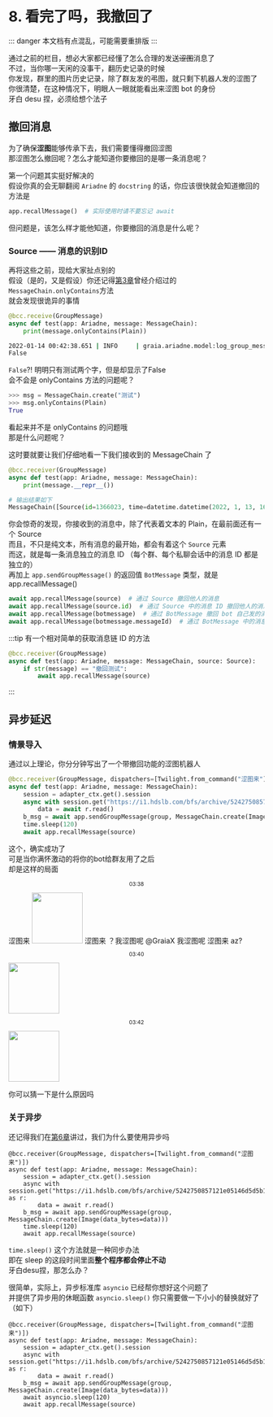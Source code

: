 # 8. 看完了吗，我撤回了

::: danger
本文档有点混乱，可能需要重排版
:::

通过之前的栏目，想必大家都已经懂了怎么合理的发送~~涩图~~消息了  
不过，当你哪一天闲的没事干，翻历史记录的时候  
你发现，群里的图片历史记录，除了群友发的弔图，就只剩下机器人发的涩图了  
你很清楚，在这种情况下，明眼人一眼就能看出来涩图 bot 的身份  
牙白 desu 捏，必须给想个法子

## 撤回消息

为了确保**涩图**能够传承下去，我们需要懂得撤回涩图  
那涩图怎么撤回呢？怎么才能知道你要撤回的是哪一条消息呢？

第一个问题其实挺好解决的  
假设你真的会无聊翻阅 `Ariadne` 的 `docstring` 的话，你应该很快就会知道撤回的方法是

```python
app.recallMessage()  # 实际使用时请不要忘记 await
```

但问题是，该怎么样才能他知道，你要撤回的消息是什么呢？

### Source —— 消息的识别ID

再将这些之前，现给大家扯点别的  
假设（是的，又是假设）你还记得[第3章](3_ero_comes.html#_4-怎么操作-messagechain)曾经介绍过的`MessageChain.onlyContains`方法  
就会发现很诡异的事情

```python
@bcc.receive(GroupMessage)
async def test(app: Ariadne, message: MessageChain):
    print(message.onlyContains(Plain))
```

```bash
2022-01-14 00:42:38.651 | INFO     | graia.ariadne.model:log_group_message:106 - 114514: [GraiaX-Community(1919810)] GraiaX(10086) -> '测试'
False
```

`False`?! 明明只有测试两个字，但是却显示了False  
会不会是 onlyContains 方法的问题呢？  

```python
>>> msg = MessageChain.create("测试")
>>> msg.onlyContains(Plain)
True
```

看起来并不是 onlyContains 的问题哦  
那是什么问题呢？  

这时要就要让我们仔细地看一下我们接收到的 MessageChain 了

```python
@bcc.receiver(GroupMessage)
async def test(app: Ariadne, message: MessageChain):
    print(message.__repr__())
```

```python
# 输出结果如下
MessageChain([Source(id=1366023, time=datetime.datetime(2022, 1, 13, 16, 42, 38, tzinfo=datetime.timezone.utc)), Plain(text='测试')])
```

你会惊奇的发现，你接收到的消息中，除了代表着文本的 Plain，在最前面还有一个 Source  
而且，不只是纯文本，所有消息的最开始，都会有着这个 `Source` 元素  
而这，就是每一条消息独立的消息 ID （每个群、每个私聊会话中的消息 ID 都是独立的）  
再加上 `app.sendGroupMessage()` 的返回值 `BotMessage` 类型，就是 app.recallMessage()

```python
await app.recallMessage(source)  # 通过 Source 撤回他人的消息
await app.recallMessage(source.id)  # 通过 Source 中的消息 ID 撤回他人的消息
await app.recallMessage(botmessage)  # 通过 BotMessage 撤回 bot 自己发的消息
await app.recallMessage(botmessage.messageId)  # 通过 BotMessage 中的消息 ID 撤回 bot 自己发的消息
```

:::tip
有一个相对简单的获取消息链 ID 的方法

```python
@bcc.receiver(GroupMessage)
async def test(app: Ariadne, message: MessageChain, source: Source):
    if str(message) == "撤回测试":
        await app.recallMessage(source)
```

:::

## 异步延迟

### 情景导入

通过以上理论，你分分钟写出了一个带撤回功能的涩图机器人

```python
@bcc.receiver(GroupMessage, dispatchers=[Twilight.from_command("涩图来")])
async def test(app: Ariadne, message: MessageChain):
    session = adapter_ctx.get().session
    async with session.get("https://i1.hdslb.com/bfs/archive/5242750857121e05146d5d5b13a47a2a6dd36e98.jpg") as r:
        data = await r.read()
    b_msg = await app.sendGroupMessage(group, MessageChain.create(Image(data_bytes=data)))
    time.sleep(120)
    await app.recallMessage(source)
```

这个，确实成功了  
可是当你满怀激动的将你的bot给群友用了之后  
却是这样的局面

<ChatPanel title="GraiaX-Community">
  <p style = "text-align:center; font-size:0.75em">03:38</p>
  <ChatMessage name="群菜鸮" avatar="http://q1.qlogo.cn/g?b=qq&nk=2948531755&s=640">涩图来</ChatMessage>
  <ChatMessage name="EroEroBot" :avatar="$withBase('/avatar/ero.webp')"><img height="100" src="/images/8_ero_pic_1.webp"></ChatMessage>
  <ChatMessage name="群菜鸡" avatar="http://q1.qlogo.cn/g?b=qq&nk=1450069615&s=640">涩图来</ChatMessage>
  <ChatMessage name="群菜鸡" avatar="http://q1.qlogo.cn/g?b=qq&nk=1450069615&s=640">？我涩图呢</ChatMessage>
  <ChatMessage name="群菜鸡" avatar="http://q1.qlogo.cn/g?b=qq&nk=1450069615&s=640"><a>@GraiaX</a> 我涩图呢</ChatMessage>
  <ChatMessage name="GraiaX" onright>涩图来</ChatMessage>
  <ChatMessage name="GraiaX" onright>az?</ChatMessage>
  <p style = "text-align:center; font-size:0.75em">03:40</p>
  <ChatMessage name="EroEroBot" :avatar="$withBase('/avatar/ero.webp')"><img height="100" src="/images/8_ero_pic_2.webp"></ChatMessage>
  <p style = "text-align:center; font-size:0.75em">03:42</p>
  <ChatMessage name="EroEroBot" :avatar="$withBase('/avatar/ero.webp')"><img height="100" src="/images/8_ero_pic_3.webp"></ChatMessage>
</ChatPanel>

你可以猜一下是什么原因吗

### 关于异步

还记得我们在[第6章](6_ero_from_net.html#为啥要用-aiohttp)讲过，我们为什么要使用异步吗

```python{7}
@bcc.receiver(GroupMessage, dispatchers=[Twilight.from_command("涩图来")])
async def test(app: Ariadne, message: MessageChain):
    session = adapter_ctx.get().session
    async with session.get("https://i1.hdslb.com/bfs/archive/5242750857121e05146d5d5b13a47a2a6dd36e98.jpg") as r:
        data = await r.read()
    b_msg = await app.sendGroupMessage(group, MessageChain.create(Image(data_bytes=data)))
    time.sleep(120)
    await app.recallMessage(source)
```

`time.sleep()` 这个方法就是一种同步办法  
即在 sleep 的这段时间里面**整个程序都会停止不动**  
牙白desu捏，那怎么办？

很简单，实际上，异步标准库 `asyncio` 已经帮你想好这个问题了  
并提供了异步用的休眠函数 `asyncio.sleep()`
你只需要做一下小小的替换就好了（如下）  

```python{7}
@bcc.receiver(GroupMessage, dispatchers=[Twilight.from_command("涩图来")])
async def test(app: Ariadne, message: MessageChain):
    session = adapter_ctx.get().session
    async with session.get("https://i1.hdslb.com/bfs/archive/5242750857121e05146d5d5b13a47a2a6dd36e98.jpg") as r:
        data = await r.read()
    b_msg = await app.sendGroupMessage(group, MessageChain.create(Image(data_bytes=data)))
    await asyncio.sleep(120)
    await app.recallMessage(source)
```
